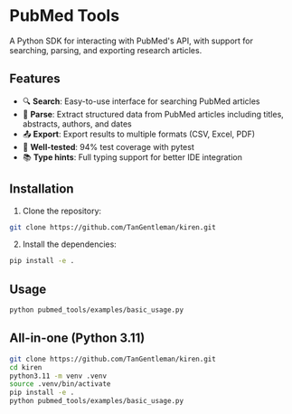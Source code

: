 # PubMed Tools

A Python SDK for interacting with PubMed's API, with support for searching, parsing, and exporting research articles.

## Features

- 🔍 **Search**: Easy-to-use interface for searching PubMed articles
- 📑 **Parse**: Extract structured data from PubMed articles including titles, abstracts, authors, and dates
- 📤 **Export**: Export results to multiple formats (CSV, Excel, PDF)
- 🧪 **Well-tested**: 94% test coverage with pytest
- 📚 **Type hints**: Full typing support for better IDE integration

## Installation
1. Clone the repository:
```bash
git clone https://github.com/TanGentleman/kiren.git
```

2. Install the dependencies:
```bash
pip install -e .
```

## Usage
```bash
python pubmed_tools/examples/basic_usage.py
```

## All-in-one (Python 3.11)
```bash
git clone https://github.com/TanGentleman/kiren.git
cd kiren
python3.11 -m venv .venv
source .venv/bin/activate
pip install -e .
python pubmed_tools/examples/basic_usage.py
```
